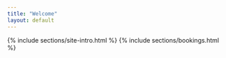 ```yaml
---
title: "Welcome"
layout: default
---
```


{% include sections/site-intro.html %}
{% include sections/bookings.html %}

